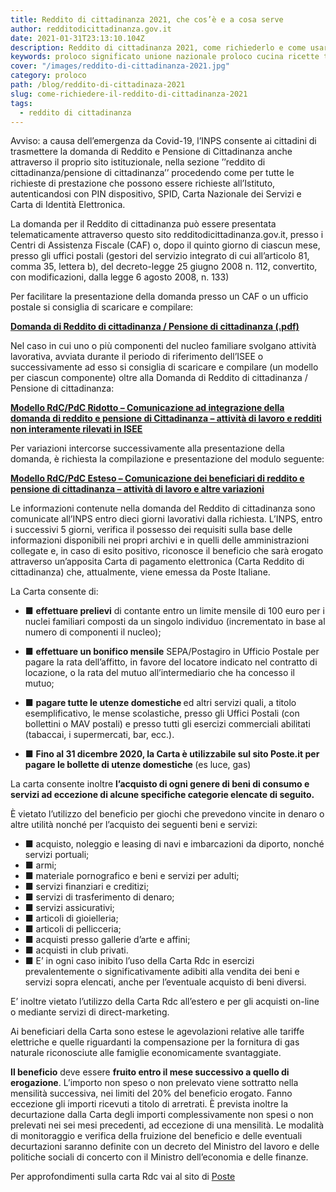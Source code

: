 ```yaml
---
title: Reddito di cittadinanza 2021, che cos’è e a cosa serve
author: redditodicittadinanza.gov.it
date: 2021-01-31T23:13:10.104Z
description: Reddito di cittadinanza 2021, come richiederlo e come usarlo
keywords: proloco significato unione nazionale proloco cucina ricette tradizionali esse abruzzesi italia cuoco chef cousine cinque-stelle paesi abruzzesi
cover: "/images/reddito-di-cittadinanza-2021.jpg"
category: proloco
path: /blog/reddito-di-cittadinaza-2021
slug: come-richiedere-il-reddito-di-cittadinanza-2021
tags:
  - reddito di cittadinanza
---
```


Avviso: a causa dell’emergenza da Covid-19, l’INPS consente ai cittadini di trasmettere la domanda di Reddito e Pensione di Cittadinanza anche attraverso il proprio sito istituzionale, nella sezione ’’reddito di cittadinanza/pensione di cittadinanza’’ procedendo come per tutte le richieste di prestazione che possono essere richieste all’Istituto, autenticandosi con PIN dispositivo, SPID, Carta Nazionale dei Servizi e Carta di Identità Elettronica.

La domanda per il Reddito di cittadinanza può essere presentata telematicamente attraverso questo sito redditodicittadinanza.gov.it, presso i Centri di Assistenza Fiscale (CAF) o, dopo il quinto giorno di ciascun mese, presso gli uffici postali (gestori del servizio integrato di cui all’articolo 81, comma 35, lettera b), del decreto-legge 25 giugno 2008 n. 112, convertito, con modificazioni, dalla legge 6 agosto 2008, n. 133)

Per facilitare la presentazione della domanda presso un CAF o un ufficio postale si consiglia di scaricare e compilare:

<strong><u>
<a href="https://www.redditodicittadinanza.gov.it/docs/SR180_Domanda_RdC_versione_INPS.PDF" target="_blank" rel="canonical noopener noreferrer">Domanda di Reddito di cittadinanza / Pensione di cittadinanza (.pdf)</a></u></strong>

Nel caso in cui uno o più componenti del nucleo familiare svolgano attività lavorativa, avviata durante il periodo di riferimento dell’ISEE o successivamente ad esso si consiglia di scaricare e compilare (un modello per ciascun componente) oltre alla Domanda di Reddito di cittadinanza / Pensione di cittadinanza:

<strong><u>
<a href="https://www.redditodicittadinanza.gov.it/docs/SR182_RdC_PdC_Com_Ridotto.pdf" target="_blank" rel="canonical noopener noreferrer">Modello RdC/PdC Ridotto – Comunicazione ad integrazione della domanda di reddito e pensione di Cittadinanza – attività di lavoro e redditi non interamente rilevati in ISEE
</a></u></strong>

Per variazioni intercorse successivamente alla presentazione della domanda, è richiesta la compilazione e presentazione del modulo seguente:

<strong><u>
<a href="https://www.redditodicittadinanza.gov.it/docs/SR181_RdC_PdC_Com_Esteso.pdf" target="_blank" rel="canonical noopener noreferrer">Modello RdC/PdC Esteso – Comunicazione dei beneficiari di reddito e pensione di cittadinanza – attività di lavoro e altre variazioni
</a></u></strong>

Le informazioni contenute nella domanda del Reddito di cittadinanza sono comunicate all’INPS entro dieci giorni lavorativi dalla richiesta. L’INPS, entro i successivi 5 giorni, verifica il possesso dei requisiti sulla base delle informazioni disponibili nei propri archivi e in quelli delle amministrazioni collegate e, in caso di esito positivo, riconosce il beneficio che sarà erogato attraverso un’apposita Carta di pagamento elettronica (Carta Reddito di cittadinanza) che, attualmente, viene emessa da Poste Italiane.

La Carta consente di:

- &#9632; <strong>effettuare prelievi</strong> di contante entro un limite mensile di 100 euro per i nuclei familiari composti da un singolo individuo (incrementato in base al numero di componenti il nucleo);

- &#9632; <strong>effettuare un bonifico mensile</strong> SEPA/Postagiro in Ufficio Postale per pagare la rata dell’affitto, in favore del locatore indicato nel contratto di locazione, o la rata del mutuo all’intermediario che ha concesso il mutuo;

- &#9632; <strong>pagare tutte le utenze domestiche </strong> ed altri servizi quali, a titolo esemplificativo, le mense scolastiche, presso gli Uffici Postali (con bollettini o MAV postali) e presso tutti gli esercizi commerciali abilitati (tabaccai, i supermercati, bar, ecc.).

- &#9632; <strong>Fino al 31 dicembre 2020, la Carta è utilizzabile sul sito Poste.it per pagare le bollette di utenze domestiche </strong> (es luce, gas)

La carta consente inoltre <strong>l’acquisto di ogni genere di beni di consumo e servizi ad eccezione di alcune specifiche categorie elencate di seguito.</strong>

È vietato l’utilizzo del beneficio per giochi che prevedono vincite in denaro o altre utilità nonché per l’acquisto dei seguenti beni e servizi:

- &#9632; acquisto, noleggio e leasing di navi e imbarcazioni da diporto, nonché servizi portuali;
- &#9632; armi;
- &#9632; materiale pornografico e beni e servizi per adulti;
- &#9632; servizi finanziari e creditizi;
- &#9632; servizi di trasferimento di denaro;
- &#9632; servizi assicurativi;
- &#9632; articoli di gioielleria;
- &#9632; articoli di pellicceria;
- &#9632; acquisti presso gallerie d’arte e affini;
- &#9632; acquisti in club privati.
- &#9632; E’ in ogni caso inibito l’uso della Carta Rdc in esercizi prevalentemente o significativamente adibiti alla vendita dei beni e servizi sopra elencati, anche per l’eventuale acquisto di beni diversi.

E’ inoltre vietato l’utilizzo della Carta Rdc all’estero e per gli acquisti on-line o mediante servizi di direct-marketing.

Ai beneficiari della Carta sono estese le agevolazioni relative alle tariffe elettriche e quelle riguardanti la compensazione per la fornitura di gas naturale riconosciute alle famiglie economicamente svantaggiate.

<b>Il beneficio</b> deve essere <b>fruito entro il mese successivo a quello di erogazione</b>. L’importo non speso o non prelevato viene sottratto nella mensilità successiva, nei limiti del 20% del beneficio erogato. Fanno eccezione gli importi ricevuti a titolo di arretrati. È prevista inoltre la decurtazione dalla Carta degli importi complessivamente non spesi o non prelevati nei sei mesi precedenti, ad eccezione di una mensilità. Le modalità di monitoraggio e verifica della fruizione del beneficio e delle eventuali decurtazioni saranno definite con un decreto del Ministro del lavoro e delle politiche sociali di concerto con il Ministro dell’economia e delle finanze.

Per approfondimenti sulla carta Rdc vai al sito di <a href="https://poste.it" rel="canonical noopener noreferrer" target="_blank">Poste</a>
